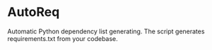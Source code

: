 # AutoReq
Automatic Python dependency list generating. The script generates requirements.txt from your codebase.

